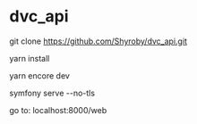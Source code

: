 # dvc_api

git clone https://github.com/Shyroby/dvc_api.git

yarn install

yarn encore dev

symfony serve --no-tls

go to: localhost:8000/web
